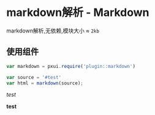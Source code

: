 # markdown解析 - Markdown
markdown解析,无依赖,模块大小 ≈ `2kb`
## 使用组件
``` javascript
var markdown = pxui.require('plugin::markdown')

var source = '#test'
var html = markdown(source);

```


*test*

**test**